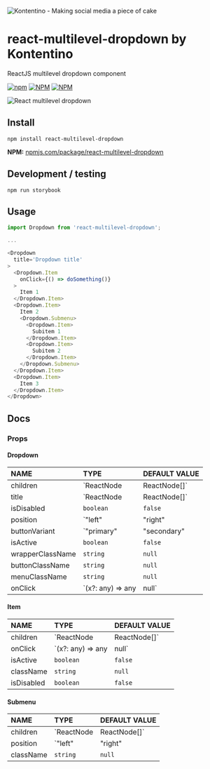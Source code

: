 ![Kontentino - Making social media a piece of cake](https://static.kontentino.com/img/logo/logo.svg)
# react-multilevel-dropdown by Kontentino
ReactJS multilevel dropdown component

[![npm](https://img.shields.io/npm/v/react-multilevel-dropdown?style=plastic)](https://www.npmjs.com/package/react-multilevel-dropdown)
[![NPM](https://img.shields.io/npm/l/react-multilevel-dropdown)](https://github.com/kontentino/react-multilevel-dropdown/blob/master/LICENSE)
[![NPM](https://img.shields.io/npm/dy/react-multilevel-dropdown?style=plastic)](https://www.npmjs.com/package/react-multilevel-dropdown)

![React multilevel dropdown](https://github.com/kontentino/react-multilevel-dropdown/blob/master/src/img/example.png?raw=true)

## Install
`npm install react-multilevel-dropdown`

**NPM:** [npmjs.com/package/react-multilevel-dropdown](https://www.npmjs.com/package/react-multilevel-dropdown)

## Development / testing
`npm run storybook`

## Usage
```javascript
import Dropdown from 'react-multilevel-dropdown';

...

<Dropdown
  title='Dropdown title'
>
  <Dropdown.Item
    onClick={() => doSomething()}
  >
    Item 1
  </Dropdown.Item>
  <Dropdown.Item>
    Item 2
    <Dropdown.Submenu>
      <Dropdown.Item>
        Subitem 1
      </Dropdown.Item>
      <Dropdown.Item>
        Subitem 2
      </Dropdown.Item>
    </Dropdown.Submenu>
  </Dropdown.Item>
  <Dropdown.Item>
    Item 3
  </Dropdown.Item>
</Dropdown>
```

## Docs

### Props
#### Dropdown
| NAME | TYPE | DEFAULT VALUE |
|:-------------|:-------------|:-------------|
|children|`ReactNode | ReactNode[]`|`null`|
|title|`ReactNode | ReactNode[]`|`null`|
|isDisabled|`boolean`|`false`|
|position|`"left" | "right" | "top-right" | "top-left"`|`left`|
|buttonVariant|`"primary"| "secondary"| "tertiary"| "special"| "special-success"| "dashed"`|`secondary`|
|isActive|`boolean`|`false`|
|wrapperClassName|`string`|`null`|
|buttonClassName|`string`|`null`|
|menuClassName|`string`|`null`|
|onClick|`(x?: any) => any | null`|`() => null`|

#### Item
| NAME | TYPE | DEFAULT VALUE |
|:-------------|:-------------|:-------------|
|children|`ReactNode | ReactNode[]`|`null`|
|onClick|`(x?: any) => any | null`|`() => null`|
|isActive|`boolean`|`false`|
|className|`string`|`null`|
|isDisabled|`boolean`|`false`| 

#### Submenu
| NAME | TYPE | DEFAULT VALUE |
|:-------------|:-------------|:-------------|
|children|`ReactNode | ReactNode[]`|`null`|
|position|`"left" | "right" | "bottom" | "left-top" | "right-top"`|`left`|
|className|`string`|`null`|

